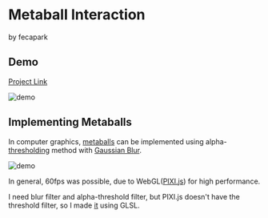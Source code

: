 # Metaball Interaction

by fecapark

## Demo

[Project Link](https://fecapark.github.io/metaball-interaction/)

![demo](https://github.com/fecapark/metaball-interaction/assets/101973955/fdc98c7d-f485-462c-8f27-ad7e440a5e00)

## Implementing Metaballs

In computer graphics, [metaballs](https://en.wikipedia.org/wiki/Metaballs) can be implemented using alpha-[thresholding](<https://en.wikipedia.org/wiki/Thresholding_(image_processing)>) method with [Gaussian Blur](https://en.wikipedia.org/wiki/Gaussian_blur).

![demo](https://github.com/fecapark/metaball-interaction/assets/101973955/f27269ee-b861-465e-8725-3f7a070a868b)

In general, 60fps was possible, due to WebGL([PIXI.js](https://github.com/pixijs/pixijs)) for high performance.

I need blur filter and alpha-threshold filter, but PIXI.js doesn't have the threshold filter, so I made [it](https://github.com/fecapark/metaball-interaction/blob/master/src/utils/filters.ts) using GLSL.
